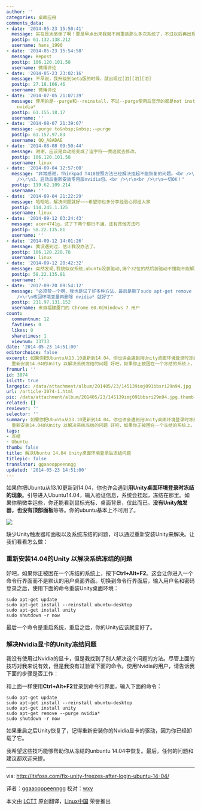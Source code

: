 ```yaml
---
author: ''
categories: 桌面应用
comments_data:
- date: '2014-05-23 15:50:41'
  message: 实在是太感谢了啊！要是早点出来我就不用重装那么多次系统了，不过以后再出现这个问题就不用重装系统了。
  postip: 61.132.138.212
  username: hans_1990
- date: '2014-05-23 15:54:58'
  message: Repost
  postip: 106.120.101.58
  username: 微博评论
- date: '2014-05-23 23:02:16'
  message: 不早说，我升级到beta版的时候，就出现过[泪][泪][泪]
  postip: 27.18.106.46
  username: 微博评论
- date: '2014-07-05 21:07:39'
  message: 使用的是--purge和--reinstall，不过--purge使用后显示的都是not install。 nvidia用户运行dpkg -l
    nvidia*
  postip: 61.155.18.17
  username: ''
- date: '2014-08-07 21:39:07'
  message: –purge to&nbsp;&nbsp;-–purge
  postip: 61.157.97.83
  username: QQ_A8ADAE
- date: '2014-08-08 09:50:44'
  message: 谢谢，应该是自动给变成了连字符——我这就去修改。
  postip: 106.120.101.58
  username: linux
- date: '2014-09-04 12:57:00'
  message: "非常感谢，Thinkpad T410按照方法已经解决挂起不能恢复的问题。<br />\r\n1、重装desktop，unity<br />\r\n2、卸载nvidia包<br
    />\r\n3、启动后重新安装专用版nvidia包。<br />\r\n<br />\r\n一切OK！"
  postip: 119.62.109.214
  username: ''
- date: '2014-09-04 21:22:29'
  message: 哈哈哈，解决问题就好~~~希望你也多分享经验心得给大家
  postip: 114.245.1.125
  username: linux
- date: '2014-09-12 03:24:43'
  message: acer4741g，试了下两个都行不通，还有其他方法吗
  postip: 58.22.135.81
  username: ''
- date: '2014-09-12 14:01:26'
  message: 我没遇到过，估计我没办法了。
  postip: 106.120.220.78
  username: linux
- date: '2014-09-12 20:42:32'
  message: 突然发现,我貌似双系统,ubuntu没装驱动,搞个32位的然后装驱动不懂能不能解决问题
  postip: 58.22.135.81
  username: ''
- date: '2017-09-20 09:54:12'
  message: "必须赞一个啊，我也是试了好多种方法，最后是删了sudo apt-get remove --purge nvidia*，之前自己配置环境变量导致系统崩溃，<br
    />\r\n改回环境变量再删除 nvidia* 就好了"
  postip: 211.97.131.152
  username: 来自福建厦门的 Chrome 60.0|Windows 7 用户
count:
  commentnum: 12
  favtimes: 0
  likes: 0
  sharetimes: 1
  viewnum: 33733
date: '2014-05-23 14:51:00'
editorchoice: false
excerpt: 如果你把Ubuntu从13.10更新到14.04，你也许会遇到用Unity桌面环境登录时冻结的现象。引导进入Ubuntu14.04，输入验证信息，系统会挂起，冻结在那里。如果你稍微幸运些，你还能看到鼠标光标、桌面背景，仅此而已。没有Unity触发器，也没有顶部面板等等。你的ubuntu基本上不可用了。  缺少Unity触发器和面板以及系统冻结的问题，可以通过重新安装Unity来解决。让我们看看怎么做：
  重新安装14.04的Unity 以解决系统冻结的问题 好吧，如果你正被困在一个冻结的系统上，按下Ctrl+Alt+F2。这会让你进入一个命令行界面而不是默认的用户桌面界面。
fromurl: ''
id: 3074
islctt: true
largepic: /data/attachment/album/201405/23/145139imj091bbsri29n94.jpg
url: /article-3074-1.html
pic: /data/attachment/album/201405/23/145139imj091bbsri29n94.jpg.thumb.jpg
related: []
reviewer: ''
selector: ''
summary: 如果你把Ubuntu从13.10更新到14.04，你也许会遇到用Unity桌面环境登录时冻结的现象。引导进入Ubuntu14.04，输入验证信息，系统会挂起，冻结在那里。如果你稍微幸运些，你还能看到鼠标光标、桌面背景，仅此而已。没有Unity触发器，也没有顶部面板等等。你的ubuntu基本上不可用了。  缺少Unity触发器和面板以及系统冻结的问题，可以通过重新安装Unity来解决。让我们看看怎么做：
  重新安装14.04的Unity 以解决系统冻结的问题 好吧，如果你正被困在一个冻结的系统上，按下Ctrl+Alt+F2。这会让你进入一个命令行界面而不是默认的用户桌面界面。
tags:
- 冻结
- Ubuntu
thumb: false
title: 解决Ubuntu 14.04 Unity桌面环境登录后冻结问题
titlepic: false
translator: ggaaooppeenngg
updated: '2014-05-23 14:51:00'
---
```


如果你把Ubuntu从13.10更新到14.04，你也许会遇到**用Unity桌面环境登录时冻结的现象**。引导进入Ubuntu14.04，输入验证信息，系统会挂起，冻结在那里。如果你稍微幸运些，你还能看到鼠标光标、桌面背景，仅此而已。**没有Unity触发器，也没有顶部面板**等等。你的ubuntu基本上不可用了。


![](/data/attachment/album/201405/23/145139imj091bbsri29n94.jpg)


缺少Unity触发器和面板以及系统冻结的问题，可以通过重新安装Unity来解决。让我们看看怎么做：


### 重新安装14.04的Unity 以解决系统冻结的问题


好吧，如果你正被困在一个冻结的系统上，按下**Ctrl+Alt+F2**。这会让你进入一个命令行界面而不是默认的用户桌面界面。切换到命令行界面后，输入用户名和密码登录之后，使用下面的命令重装Unity桌面环境：



```
sudo apt-get update
sudo apt-get install --reinstall ubuntu-desktop
sudo apt-get install unity
sudo shutdown -r now

```

最后一个命令是重启系统，重启之后，你的Unity应该就变好了。


### 解决Nvidia显卡的Unity冻结问题


我没有使用过Nvidia的显卡，但是我找到了别人解决这个问题的方法。尽管上面的技巧对我来说有效，但是我没有过验证下面的命令。使用Nvidia的用户，请告诉我下面的步骤是否工作：


和上面一样使用**Ctrl+Alt+F2**登录到命令行界面，输入下面的命令：



```
sudo apt-get update
sudo apt-get install --reinstall ubuntu-desktop
sudo apt-get install unity
sudo apt-get remove --purge nvidia*
sudo shutdown -r now

```

如果重启之后Unity恢复了，记得重新安装你的Nvidia显卡的驱动，因为你已经卸载了它。


我希望这些技巧能够帮助你从冻结的unbuntu 14.04中恢复。最后，任何的问题和建议都欢迎来提。




---


via: <http://itsfoss.com/fix-unity-freezes-after-login-ubuntu-14-04/>


译者：[ggaaooppeenngg](https://github.com/ggaaooppeenngg) 校对：[wxy](https://github.com/wxy)


本文由 [LCTT](https://github.com/LCTT/TranslateProject) 原创翻译，[Linux中国](http://linux.cn/) 荣誉推出